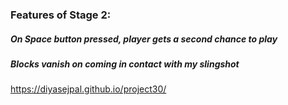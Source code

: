 
### Features of Stage 2:
##### On Space button pressed, player gets a second chance to play
##### Blocks vanish on coming in contact with my slingshot

https://diyasejpal.github.io/project30/





